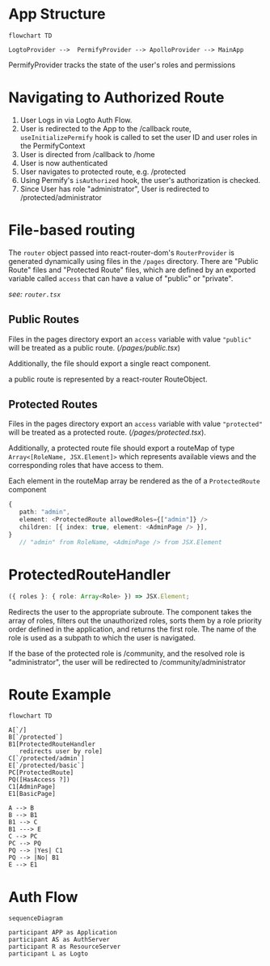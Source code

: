 # App Structure

```mermaid
flowchart TD

LogtoProvider -->  PermifyProvider --> ApolloProvider --> MainApp

```

PermifyProvider tracks the state of the user's roles and permissions

# Navigating to Authorized Route

1. User Logs in via Logto Auth Flow.
2. User is redirected to the App to the /callback route, `useInitializePermify` hook is called to set the user ID and user roles in the PermifyContext
3. User is directed from /callback to /home
4. User is now authenticated
5. User navigates to protected route, e.g. /protected
6. Using Permify's `isAuthorized` hook, the user's authorization is checked.
7. Since User has role "administrator", User is redirected to /protected/administrator

# File-based routing

The `router` object passed into react-router-dom's `RouterProvider` is generated dynamically using files in the `/pages` directory. There are "Public Route" files and "Protected Route" files, which are defined by an exported variable called `access` that can have a value of "public" or "private".

_see: `router.tsx`_

## Public Routes

Files in the pages directory export an `access` variable with value `"public"` will be treated as a public route. (_/pages/public.tsx_)

Additionally, the file should export a single react component.

a public route is represented by a react-router RouteObject.

## Protected Routes

Files in the pages directory export an `access` variable with value `"protected"` will be treated as a protected route. (_/pages/protected.tsx_).

Additionally, a protected route file should export a routeMap of type `Array<[RoleName, JSX.Element]>` which represents available views and the corresponding roles that have access to them.

Each element in the routeMap array be rendered as the <Outlet /> of a `ProtectedRoute` component

```ts
{
   path: "admin",
   element: <ProtectedRoute allowedRoles={["admin"]} />
   children: [{ index: true, element: <AdminPage /> }],
}
   // "admin" from RoleName, <AdminPage /> from JSX.Element
```

# ProtectedRouteHandler

```ts
({ roles }: { role: Array<Role> }) => JSX.Element;
```

Redirects the user to the appropriate subroute. The component takes the array of roles, filters out the unauthorized roles, sorts them by a role priority order defined in the application, and returns the first role. The name of the role is used as a subpath to which the user is navigated.

If the base of the protected role is /community, and the resolved role is "administrator", the user will be redirected to /community/administrator

# Route Example

```mermaid
flowchart TD

A[`/]
B[`/protected`]
B1[ProtectedRouteHandler
   redirects user by role]
C[`/protected/admin`]
E[`/protected/basic`]
PC[ProtectedRoute]
PQ([HasAccess ?])
C1[AdminPage]
E1[BasicPage]

A --> B
B --> B1
B1 --> C
B1 ---> E
C --> PC
PC --> PQ
PQ --> |Yes| C1
PQ --> |No| B1
E --> E1
```

# Auth Flow

```mermaid
sequenceDiagram

participant APP as Application
participant AS as AuthServer
participant R as ResourceServer
participant L as Logto



```
